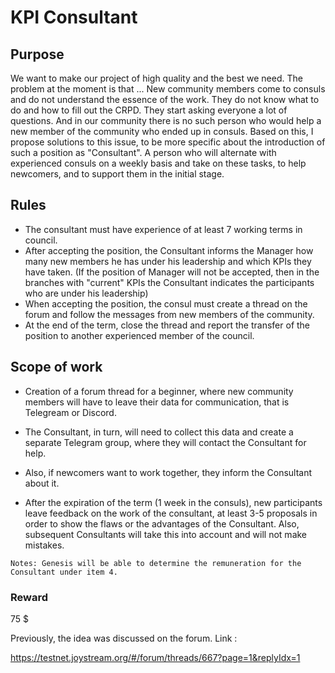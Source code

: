 # KPI Consultant #

## Purpose ##
We want to make our project of high quality and the best we need.
The problem at the moment is that ...
New community members come to consuls and do not understand the essence of the work.
They do not know what to do and how to fill out the CRPD.
They start asking everyone a lot of questions.
And in our community there is no such person who would help a new member of the community who ended up in consuls.
Based on this, I propose solutions to this issue, to be more specific about the introduction of such a position as "Consultant".
A person who will alternate with experienced consuls on a weekly basis and take on these tasks, to help newcomers, and to support them in the initial stage.

## Rules ## 

- The consultant must have experience of at least 7 working terms in council.
- After accepting the position, the Consultant informs the Manager how many new members he has under his leadership and which KPIs they have taken.
(If the position of Manager will not be accepted, then in the branches with "current" KPIs the Consultant indicates the participants who are under his leadership)
- When accepting the position, the consul must create a thread on the forum and follow the messages from new members of the community.
- At the end of the term, close the thread and report the transfer of the position to another experienced member of the council.


## Scope of work ##

- Creation of a forum thread for a beginner, where new community members will have to leave their data for communication, that is Telegream or Discord.

- The Consultant, in turn, will need to collect this data and create a separate Telegram group, where they will contact the Consultant for help.

- Also, if newcomers want to work together, they inform the Consultant about it.

- After the expiration of the term (1 week in the consuls), new participants leave feedback on the work of the consultant, at least 3-5 proposals in order to show the flaws or the advantages of the Consultant.
Also, subsequent Consultants will take this into account and will not make mistakes.

` Notes: Genesis will be able to determine the remuneration for the Consultant under item 4. `

### Reward ###

75 $

Previously, the idea was discussed on the forum. Link :

https://testnet.joystream.org/#/forum/threads/667?page=1&replyIdx=1

